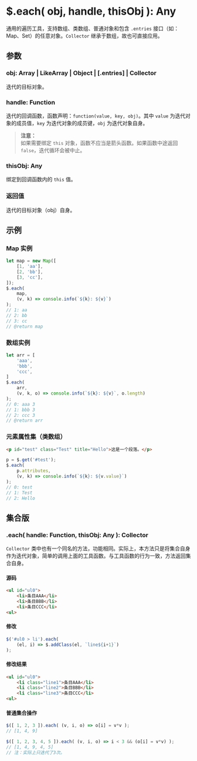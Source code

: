 # $.each( obj, handle, thisObj ): Any

通用的遍历工具，支持数组、类数组、普通对象和包含 `.entries` 接口（如：Map、Set）的任意对象。`Collector` 继承于数组，故也可直接应用。


## 参数

### obj: Array | LikeArray | Object | [.entries] | Collector

迭代的目标对象。


### handle: Function

迭代的回调函数，函数声明：`function(value, key, obj)`。其中 `value` 为迭代对象的成员值，`key` 为迭代对象的成员键，`obj` 为迭代对象自身。

> **注意：**<br>
> 如果需要绑定 `this` 对象，函数不应当是箭头函数。如果函数中途返回 `false`，迭代循环会被中止。


### thisObj: Any

绑定到回调函数内的 `this` 值。


### 返回值

迭代的目标对象（obj）自身。


## 示例

### Map 实例

```js
let map = new Map([
    [1, 'aa'],
    [2, 'bb'],
    [3, 'cc'],
]);
$.each(
    map,
    (v, k) => console.info(`${k}: ${v}`)
);
// 1: aa
// 2: bb
// 3: cc
// @return map
```


### 数组实例

```js
let arr = [
    'aaa',
    'bbb',
    'ccc',
]
$.each(
    arr,
    (v, k, o) => console.info(`${k}: ${v}`, o.length)
);
// 0: aaa 3
// 1: bbb 3
// 2: ccc 3
// @return arr
```


### 元素属性集（类数组）

```html
<p id="test" class="Test" title="Hello">这是一个段落。</p>
```

```js
p = $.get('#test');
$.each(
    p.attributes,
    (v, k) => console.info(`${k}: ${v.value}`)
);
// 0: test
// 1: Test
// 2: Hello
```


## 集合版

### .each( handle: Function, thisObj: Any ): Collector

`Collector` 类中也有一个同名的方法，功能相同。实际上，本方法只是将集合自身作为迭代对象，简单的调用上面的工具函数。与工具函数的行为一致，方法返回集合自身。


#### 源码

```html
<ul id="ul0">
    <li>条目AAA</li>
    <li>条目BBB</li>
    <li>条目CCC</li>
<ul>
```


#### 修改

```js
$('#ul0 > li').each(
    (el, i) => $.addClass(el, `line${i+1}`)
);
```

#### 修改结果

```html
<ul id="ul0">
    <li class="line1">条目AAA</li>
    <li class="line2">条目BBB</li>
    <li class="line3">条目CCC</li>
<ul>
```


#### 普通集合操作

```js
$([ 1, 2, 3 ]).each( (v, i, o) => o[i] = v*v );
// [1, 4, 9]

$([ 1, 2, 3, 4, 5 ]).each( (v, i, o) => i < 3 && (o[i] = v*v) );
// [1, 4, 9, 4, 5]
// 注：实际上只迭代了3次。
```
